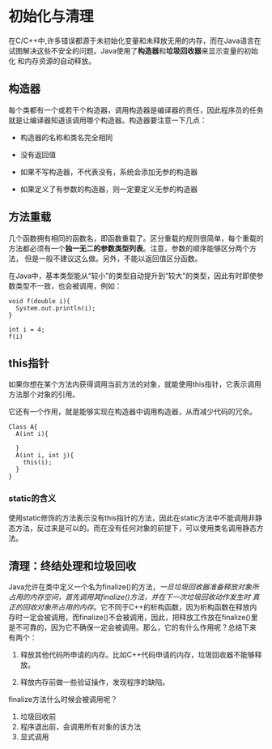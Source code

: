 # 初始化与清理

在C/C++中,许多错误都源于未初始化变量和未释放无用的内存，而在Java语言在试图解决这些不安全的问题。Java使用了**构造器**和**垃圾回收器**来显示变量的初始化
和内存资源的自动释放。

## 构造器

每个类都有一个或若干个构造器，调用构造器是编译器的责任，因此程序员的任务就是让编译器知道该调用哪个构造器。构造器要注意一下几点：

+ 构造器的名称和类名完全相同

+ 没有返回值

+ 如果不写构造器，不代表没有，系统会添加无参的构造器

+ 如果定义了有参数的构造器，则一定要定义无参的构造器

## 方法重载

几个函数拥有相同的函数名，即函数重载了。区分重载的规则很简单，每个重载的方法都必须有一个**独一无二的参数类型列表**。注意，参数的顺序能够区分两个方法，
但是一般不建议这么做。另外，不能以返回值区分函数。

在Java中，基本类型能从“较小”的类型自动提升到“较大”的类型，因此有时即使参数类型不一致，也会被调用，例如：

```
void f(double i){
  System.out.println(i);
}

int i = 4;
f(i)
```

## this指针

如果你想在某个方法内获得调用当前方法的对象，就能使用this指针，它表示调用方法那个对象的引用。

它还有一个作用，就是能够实现在构造器中调用构造器，从而减少代码的冗余。

```
Class A{
  A(int i){
    
  }
  A(int i, int j){
    this(i);
  }
}
```

### static的含义

使用static修饰的方法表示没有this指针的方法，因此在static方法中不能调用非静态方法，反过来是可以的。而在没有任何对象的前提下，可以使用类名调用静态方法。

## 清理：终结处理和垃圾回收

Java允许在类中定义一个名为finalize()的方法，*一旦垃圾回收器准备释放对象所占用的内存空间，首先调用其finalize()方法，并在下一次垃圾回收动作发生时
真正的回收对象所占用的内存*。它不同于C++的析构函数，因为析构函数在释放内存时一定会被调用，而finalize()不会被调用，因此，把释放工作放在finalize()里是不可靠的，因为它不确保一定会被调用。那么，它的有什么作用呢？总结下来
有两个：

1. 释放其他代码所申请的内存。比如C++代码申请的内存，垃圾回收器不能够释放。

2. 释放内存前做一些验证操作，发现程序的缺陷。

finalize方法什么时候会被调用呢？

1. 垃圾回收前
2. 程序退出前，会调用所有对象的该方法
3. 显式调用
